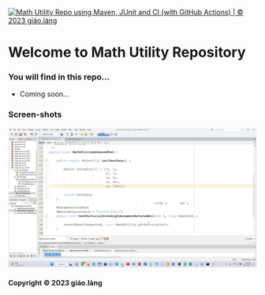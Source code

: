 [![Math Utility Repo using Maven, JUnit and CI (with GitHub Actions) | © 2023 giáo.làng](https://github.com/doit-now/math-util-mvn-se1733/actions/workflows/math-util-ci.yml/badge.svg)](https://github.com/doit-now/math-util-mvn-se1733/actions/workflows/math-util-ci.yml)

# Welcome to Math Utility Repository
### You will find in this repo...

* Coming soon...

### Screen-shots
![DDT Source](https://github.com/doit-now/math-util-mvn-se1733/blob/main/screenshots/DDT%20Source%20using%20JUnit.png)                       

#### Copyright &#169; 2023 giáo.làng 